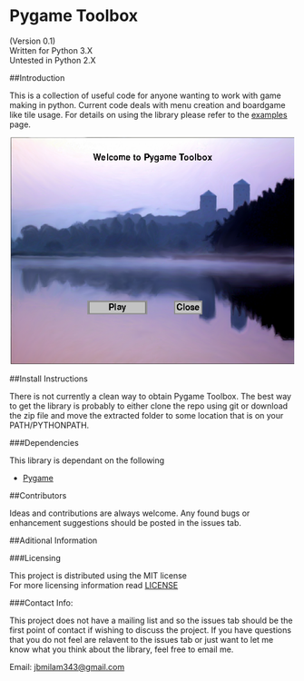 # Pygame Toolbox

(Version 0.1)  
Written for Python 3.X  
Untested in Python 2.X

##Introduction

This is a collection of useful code for anyone wanting to work with game making in python. Current code deals with menu creation and boardgame like tile usage. For details on using the library please refer to the [examples](/examples) page.

<p align="center"><img src="./welcome_image.PNG" alt="Snowplow logo" title="Pygame Toolbox Image" height="400" width="500" /></p>


##Install Instructions

There is not currently a clean way to obtain Pygame Toolbox. The best way to get the library is probably to either clone the repo using git or download the zip file and move the extracted folder to some location that is on your PATH/PYTHONPATH.

###Dependencies

This library is dependant on the following

* [Pygame](http://www.pygame.org/download.shtml)

##Contributors

Ideas and contributions are always welcome. Any found bugs or enhancement suggestions should be posted in the issues tab. 

##Aditional Information

###Licensing

This project is distributed using the MIT license  
For more licensing information read [LICENSE](./LICENSE)  

###Contact Info:

This project does not have a mailing list and so the issues tab should be the first point of contact if wishing to discuss the project. If you have questions that you do not feel are relavent to the issues tab or just want to let me know what you think about the library, feel free to email me.
  
Email: <a href="mailto:jmilam343@gmail.com">jbmilam343@gmail.com</a>